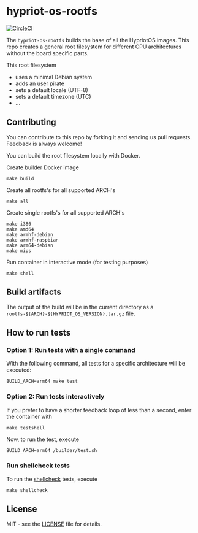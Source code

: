 # hypriot-os-rootfs

[![CircleCI](https://circleci.com/gh/barthel/hypriot-os-rootfs.svg?style=svg)](https://circleci.com/gh/barthel/hypriot-os-rootfs)

The `hypriot-os-rootfs` builds the base of all the HypriotOS images.
This repo creates a general root filesystem for different CPU architectures without the board specific parts.

This root filesystem

* uses a minimal Debian system
* adds an user pirate
* sets a default locale (UTF-8)
* sets a default timezone (UTC)
* ...

## Contributing

You can contribute to this repo by forking it and sending us pull requests.
Feedback is always welcome!

You can build the root filesystem locally with Docker.

Create builder Docker image

```
make build
```

Create all rootfs's for all supported ARCH's

```
make all
```

Create single rootfs's for all supported ARCH's

```
make i386
make amd64
make armhf-debian
make armhf-raspbian
make arm64-debian
make mips
```

Run container in interactive mode (for testing purposes)

```
make shell
```

## Build artifacts

The output of the build will be in the current directory as a `rootfs-${ARCH}-${HYPRIOT_OS_VERSION}.tar.gz` file.

## How to run tests

### Option 1: Run tests with a single command
With the following command, all tests for a specific architecture will be executed:

```
BUILD_ARCH=arm64 make test
```

### Option 2: Run tests interactively
If you prefer to have a shorter feedback loop of less than a second, enter the container with

```
make testshell
```

Now, to run the test, execute

```
BUILD_ARCH=arm64 /builder/test.sh
```

### Run shellcheck tests
To run the [shellcheck](https://github.com/koalaman/shellcheck) tests, execute

```
make shellcheck
```

## License

MIT - see the [LICENSE](./LICENSE) file for details.
